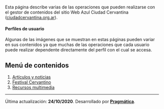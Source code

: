 Esta página describe varias de las operaciones que pueden realizarse con el gestor de contenidos del sitio Web Azul
Ciudad Cervantina ([ciudadcervantina.org.ar](http://ciudadcervantina.org.ar/v2016/)).

#### Perfiles de usuario

Algunas de las imágenes que se muestran en estas páginas pueden variar en sus contenidos ya que muchas de las
operaciones que cada usuario puede realizar dependente directamente del perfíl con el cual se accesa.

## Menú de contenidos

1.  [Artículos y noticias](articulos.md)
2.  [Festival Cervantino](festival.md)
3.  [Recursos multimedia](multimedia.md)

---

Última actualización: **24/10/2020**. Desarrollado por **[Pragmática](http://pragmatica.com.ar)**.

